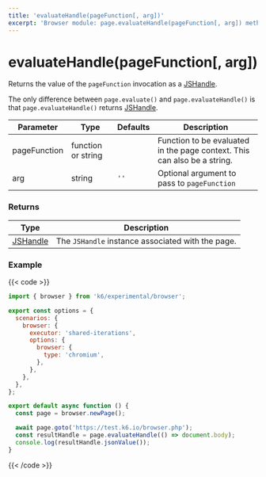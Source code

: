 ```yaml
---
title: 'evaluateHandle(pageFunction[, arg])'
excerpt: 'Browser module: page.evaluateHandle(pageFunction[, arg]) method'
---
```


# evaluateHandle(pageFunction[, arg])

Returns the value of the `pageFunction` invocation as a [JSHandle](https://grafana.com/docs/k6/<K6_VERSION>/javascript-api/k6-experimental/browser/jshandle/).

The only difference between `page.evaluate()` and `page.evaluateHandle()` is that `page.evaluateHandle()` returns [JSHandle](https://grafana.com/docs/k6/<K6_VERSION>/javascript-api/k6-experimental/browser/jshandle/).

<TableWithNestedRows>

| Parameter    | Type               | Defaults | Description                                                              |
| ------------ | ------------------ | -------- | ------------------------------------------------------------------------ |
| pageFunction | function or string |          | Function to be evaluated in the page context. This can also be a string. |
| arg          | string             | `''`     | Optional argument to pass to `pageFunction`                              |

</TableWithNestedRows>

### Returns

| Type                                                                                                  | Description                                       |
| ----------------------------------------------------------------------------------------------------- | ------------------------------------------------- |
| [JSHandle](https://grafana.com/docs/k6/<K6_VERSION>/javascript-api/k6-experimental/browser/jshandle/) | The `JSHandle` instance associated with the page. |

### Example

{{< code >}}

<!-- eslint-skip -->

```javascript
import { browser } from 'k6/experimental/browser';

export const options = {
  scenarios: {
    browser: {
      executor: 'shared-iterations',
      options: {
        browser: {
          type: 'chromium',
        },
      },
    },
  },
};

export default async function () {
  const page = browser.newPage();

  await page.goto('https://test.k6.io/browser.php');
  const resultHandle = page.evaluateHandle(() => document.body);
  console.log(resultHandle.jsonValue());
}
```

{{< /code >}}
